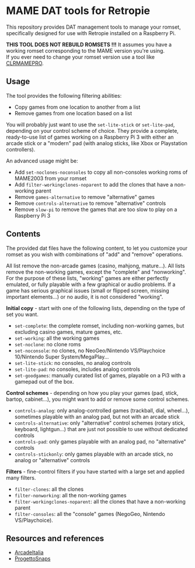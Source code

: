 # MAME DAT tools for Retropie

This repository provides DAT management tools to manage your romset, specifically designed for use with Retropie installed on a Raspberry Pi.

**THIS TOOL DOES NOT REBUILD ROMSETS !!!** It assumes you have a working romset corresponding to the MAME version you're using.  
If you ever need to change your romset version use a tool like [CLRMAMEPRO](https://mamedev.emulab.it/clrmamepro/).

## Usage

The tool provides the following filtering abilities:

* Copy games from one location to another from a list
* Remove games from one location based on a list

You will probably just want to use the `set-lite-stick` or `set-lite-pad`, depending on your control scheme of choice. They provide a complete, ready-to-use list of games working on a Raspberry Pi 3 with either an arcade stick or a "modern" pad (with analog sticks, like Xbox or Playstation controllers).

An advanced usage might be:

* Add `set-noclones-noconsoles` to copy all non-consoles working roms of MAME2003 from your romset
* Add `filter-workingclones-noparent` to add the clones that have a non-working parent
* Remove `games-alternative` to remove "alternative" games
* Remove `controls-alternative` to remove "alternative" controls
* Remove `slow-pi` to remove the games that are too slow to play on a Raspberry Pi 3

## Contents

The provided dat files have the following content, to let you customize your romset as you wish with combinations of "add" and "remove" operations.

All list remove the non-arcade games (casino, mahjong, mature...). All lists remove the non-working games, except the "complete" and "nonworking".  
For the purpose of these lists, "working" games are either perfectly emulated, or fully playable with a few graphical or audio problems. If a game has serious graphical issues (small or flipped screen, missing important elements...) or no audio, it is not considered "working".

**Initial copy** - start with one of the following lists, depending on the type of set you want.

* `set-complete`: the complete romset, including non-working games, but excluding casino games, mature games, etc.
* `set-working`: all the working games
* `set-noclone`: no clone roms
* `set-noconsole`: no clones, no NeoGeo/Nintendo VS/Playchoice 10/Nintendo Super System/MegaPlay...
* `set-lite-stick`: no consoles, no analog controls
* `set-lite-pad`: no consoles, includes analog controls
* `set-goodgames`: manually curated list of games, playable on a Pi3 with a gamepad out of the box.

**Control schemes** - depending on how you play your games (pad, stick, bartop, cabinet...), you might want to add or remove some control schemes.

* `controls-analog`: only analog-controlled games (trackball, dial, wheel...), sometimes playable with an analog pad, but not with an arcade stick
* `controls-alternative`: only "alternative" control schemes (rotary stick, keyboard, lightgun...) that are just not possible to use without dedicated controls
* `controls-pad`: only games playable with an analog pad, no "alternative" controls
* `controls-stickonly`: only games playable with an arcade stick, no analog or "alternative" controls

**Filters** - fine-control filters if you have started with a large set and applied many filters.

* `filter-clones`: all the clones
* `filter-nonworking`: all the non-working games
* `filter-workingclones-noparent`: all the clones that have a non-working parent
* `filter-consoles`: all the "console" games (NegoGeo, Nintendo VS/Playchoice).

## Resources and references

* [ArcadeItalia](http://adb.arcadeitalia.net/)
* [ProgettoSnaps](http://progettosnaps.net/)